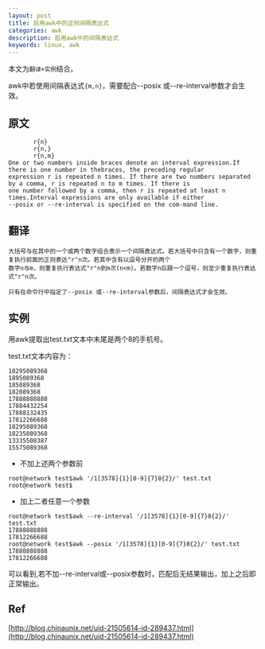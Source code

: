 ```yaml
---
layout: post
title: 启用awk中的正则间隔表达式
categories: awk
description: 启用awk中的间隔表达式
keywords: linux, awk
---
```


本文为`翻译+实例`结合。

awk中若使用间隔表达式`{m,n}`，需要配合--posix 或--re-interval参数才会生效。

## 原文

```shell
       r{n}
       r{n,}
       r{n,m}    
One or two numbers inside braces denote an interval expression.If there is one number in thebraces, the preceding regular 
expression r is repeated n times. If there are two numbers separated by a comma, r is repeated n to m times. If there is 
one number followed by a comma, then r is repeated at least n times.Interval expressions are only available if either 
--posix or --re-interval is specified on the com-mand line.
```

## 翻译

```
大括号与在其中的一个或两个数字组合表示一个间隔表达式。若大括号中只含有一个数字，则重复执行前面的正则表达"r"n次。若其中含有以逗号分开的两个
数字n与m，则重复执行表达式"r"n到m次(n<m)。若数字n后跟一个逗号，则至少重复执行表达式"r"n次。

只有在命令行中指定了--posix 或--re-interval参数后，间隔表达式才会生效。
```

## 实例

用awk提取出test.txt文本中末尾是两个8的手机号。

test.txt文本内容为：
```
18295089368
1895089368
185089368
182089368
17888888888
17884432254
17888132435
17812266688
18295089368
18235089368
13335508387
15575089368
```
- 不加上述两个参数前
```
root@network test$awk '/1[3578]{1}[0-9]{7}8{2}/' test.txt
root@network test$
```
- 加上二者任意一个参数
```
root@network test$awk --re-interval '/1[3578]{1}[0-9]{7}8{2}/' test.txt
17888888888
17812266688
root@network test$awk --posix '/1[3578]{1}[0-9]{7}8{2}/' test.txt
17888888888
17812266688
```

可以看到,若不加--re-interval或--posix参数时，匹配后无结果输出，加上之后即正常输出。

## Ref
[http://blog.chinaunix.net/uid-21505614-id-289437.html](http://blog.chinaunix.net/uid-21505614-id-289437.html)
